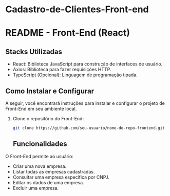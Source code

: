 # Cadastro-de-Clientes-Front-end

# README - Front-End (React) 
## Stacks Utilizadas

- React: Biblioteca JavaScript para construção de interfaces de usuário.
- Axios: Biblioteca para fazer requisições HTTP.
- TypeScript (Opcional): Linguagem de programação tipada.

## Como Instalar e Configurar

A seguir, você encontrará instruções para instalar e configurar o projeto de Front-End em seu ambiente local.

1. Clone o repositório do Front-End:

   ```bash
   git clone https://github.com/seu-usuario/nome-do-repo-frontend.git
   
   ```

   ## Funcionalidades

O Front-End permite ao usuário:

- Criar uma nova empresa.
- Listar todas as empresas cadastradas.
- Consultar uma empresa específica por CNPJ.
- Editar os dados de uma empresa.
- Excluir uma empresa.

